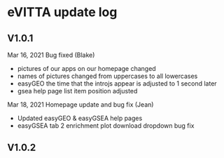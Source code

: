 # eVITTA update log

## V1.0.1

Mar 16, 2021 Bug fixed (Blake)
- pictures of our apps on our homepage changed
- names of pictures changed from uppercases to all lowercases
- easyGEO the time that the introjs appear is adjusted to 1 second later
- gsea help page list item position adjusted

Mar 18, 2021 Homepage update and bug fix (Jean)
- Updated easyGEO & easyGSEA help pages
- easyGSEA tab 2 enrichment plot download dropdown bug fix

## V1.0.2
